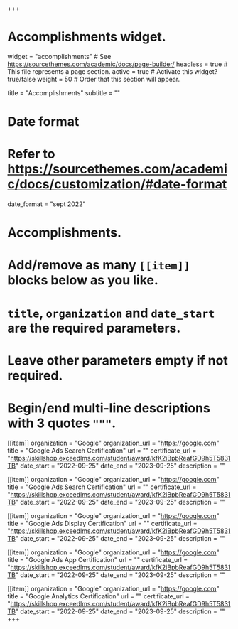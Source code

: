 +++
# Accomplishments widget.
widget = "accomplishments"  # See https://sourcethemes.com/academic/docs/page-builder/
headless = true  # This file represents a page section.
active = true  # Activate this widget? true/false
weight = 50  # Order that this section will appear.

title = "Accomplish&shy;ments"
subtitle = ""

# Date format
#   Refer to https://sourcethemes.com/academic/docs/customization/#date-format
date_format = "sept 2022"

# Accomplishments.
#   Add/remove as many `[[item]]` blocks below as you like.
#   `title`, `organization` and `date_start` are the required parameters.
#   Leave other parameters empty if not required.
#   Begin/end multi-line descriptions with 3 quotes `"""`.

[[item]]
  organization = "Google"
  organization_url = "https://google.com"
  title = "Google Ads Search Certification"
  url = ""
  certificate_url = "https://skillshop.exceedlms.com/student/award/kfK2iBpbReafGD9h5T5831TB"
  date_start = "2022-09-25"
  date_end = "2023-09-25"
  description = ""

[[item]]
  organization = "Google"
  organization_url = "https://google.com"
  title = "Google Ads Search Certification"
  url = ""
  certificate_url = "https://skillshop.exceedlms.com/student/award/kfK2iBpbReafGD9h5T5831TB"
  date_start = "2022-09-25"
  date_end = "2023-09-25"
  description = ""

[[item]]
  organization = "Google"
  organization_url = "https://google.com"
  title = "Google Ads Display Certification"
  url = ""
  certificate_url = "https://skillshop.exceedlms.com/student/award/kfK2iBpbReafGD9h5T5831TB"
  date_start = "2022-09-25"
  date_end = "2023-09-25"
  description = ""

[[item]]
  organization = "Google"
  organization_url = "https://google.com"
  title = "Google Ads App Certification"
  url = ""
  certificate_url = "https://skillshop.exceedlms.com/student/award/kfK2iBpbReafGD9h5T5831TB"
  date_start = "2022-09-25"
  date_end = "2023-09-25"
  description = ""

[[item]]
  organization = "Google"
  organization_url = "https://google.com"
  title = "Google Analytics Certification"
  url = ""
  certificate_url = "https://skillshop.exceedlms.com/student/award/kfK2iBpbReafGD9h5T5831TB"
  date_start = "2022-09-25"
  date_end = "2023-09-25"
  description = ""
+++
